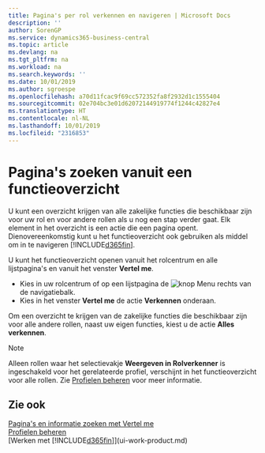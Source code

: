 ```yaml
---
title: Pagina's per rol verkennen en navigeren | Microsoft Docs
description: ''
author: SorenGP
ms.service: dynamics365-business-central
ms.topic: article
ms.devlang: na
ms.tgt_pltfrm: na
ms.workload: na
ms.search.keywords: ''
ms.date: 10/01/2019
ms.author: sgroespe
ms.openlocfilehash: a70d11fcac9f69cc572352fa8f2932d1c1555404
ms.sourcegitcommit: 02e704bc3e01d62072144919774f1244c42827e4
ms.translationtype: HT
ms.contentlocale: nl-NL
ms.lasthandoff: 10/01/2019
ms.locfileid: "2316853"
---
```

# <a name="finding-pages-from-a-feature-overview"></a>Pagina's zoeken vanuit een functieoverzicht
U kunt een overzicht krijgen van alle zakelijke functies die beschikbaar zijn voor uw rol en voor andere rollen als u nog een stap verder gaat. Elk element in het overzicht is een actie die een pagina opent. Dienovereenkomstig kunt u het functieoverzicht ook gebruiken als middel om in te navigeren [!INCLUDE[d365fin](includes/d365fin_md.md)].

U kunt het functieoverzicht openen vanuit het rolcentrum en alle lijstpagina's en vanuit het venster **Vertel me**.

- Kies in uw rolcentrum of op een lijstpagina de ![knop Menu](media/ui_menu_button.png "knop Menu") rechts van de navigatiebalk.
- Kies in het venster **Vertel me** de actie **Verkennen** onderaan.

Om een overzicht te krijgen van de zakelijke functies die beschikbaar zijn voor alle andere rollen, naast uw eigen functies, kiest u de actie **Alles verkennen**.

> [!NOTE]
> Alleen rollen waar het selectievakje **Weergeven in Rolverkenner** is ingeschakeld voor het gerelateerde profiel, verschijnt in het functieoverzicht voor alle rollen. Zie [Profielen beheren](admin-users-profiles-roles.md) voor meer informatie.

## <a name="see-also"></a>Zie ook
[Pagina's en informatie zoeken met Vertel me](ui-search.md)  
[Profielen beheren](admin-users-profiles-roles.md)  
[Werken met [!INCLUDE[d365fin](includes/d365fin_md.md)]](ui-work-product.md)
